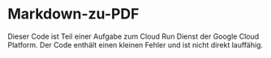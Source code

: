 # Markdown-zu-PDF

Dieser Code ist Teil einer Aufgabe zum Cloud Run Dienst der Google Cloud Platform. Der Code enthält einen kleinen Fehler und ist nicht direkt lauffähig.
